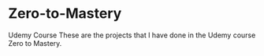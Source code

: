# Zero-to-Mastery
Udemy Course
These are the projects that I have done in the Udemy course Zero to Mastery.